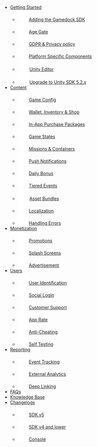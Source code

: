 <!-- docs/_sidebar.md -->

* [Getting Started](gettingStarted.md "Getting Started")
  * [![github pages](_images/sidebar/addingTheSDK.svg)Adding the Gamedock SDK](addingTheGamedockSDK.md "Adding the Gamedock SDK")
  * [![github pages](_images/sidebar/ageGate.svg)Age Gate](ageGate.md "Age Gate")
  * [![github pages](_images/sidebar/gdprPrivacyPolicy.svg)GDPR & Privacy policy](gdprPrivacyPolicy.md "GDPR & Privacy policy")
  * [![github pages](_images/sidebar/platformSpecific.svg)Platform Specific Components](platformSpecificComponents.md "Platform Specific Components")
  * [![github pages](_images/sidebar/unityEditor.svg)Unity Editor](unityEditorMode.md "Unity Editor")
  * [![github pages](_images/sidebar/unityEditor.svg)Upgrade to Unity SDK 5.2.x](upgradeUnitySDK.md "Upgrade to Unity SDK 5.2.x")
* [Content](content.md "Content")
  * [![github pages](_images/sidebar/gameConfig.svg)Game Config](gameBalancing.md "Game Config")
  * [![github pages](_images/sidebar/shopWalletInventory.svg)Wallet, Inventory & Shop](shopWalletInventoryControl.md "Wallet, Inventory & Shop")
  * [![github pages](_images/sidebar/inappPackages.svg)In-App Purchase Packages](managingInGamePurchases.md "In-App Purchase Packages")
  * [![github pages](_images/sidebar/gameState.svg)Game States](workingWithGameStates.md "Working with Game States")
  * [![github pages](_images/sidebar/missions.svg)Missions & Containers](missionsAndContainersFeature.md "Missions and Containers Feature")
  * [![github pages](_images/sidebar/pushNotifications.svg)Push Notifications](pushNotifications.md "Push Notifications")
  * [![github pages](_images/sidebar/dailyBonus.svg)Daily Bonus](dailyBonus.md "Daily Bonus")
  * [![github pages](_images/sidebar/tieredEvents.svg)Tiered Events](tieredEvents.md "Tiered Events")
  * [![github pages](_images/sidebar/unityEditor.svg)Asset Bundles](implementingAssetBundlesConfigurations.md "Implementing Asset Bundles Configurations")
  * [![github pages](_images/sidebar/localization.svg)Localization](localization.md "Localization")
  * [![github pages](_images/sidebar/handlingErrors.svg)Handling Errors](handlingErrors.md "Handling Errors")
* [Monetization](monetization.md "Monetization")
  * [![github pages](_images/sidebar/promotions.svg)Promotions](promotions.md "Promotions")
  * [![github pages](_images/sidebar/splahsScreens.svg)Splash Screens](splashScreens.md "Splash Screens")
  * [![github pages](_images/sidebar/ads.svg)Advertisement](smartAdvertisements.md "Smart Advertisements")
* [Users](users.md "Users")
  * [![github pages](_images/sidebar/userIdentification.svg)User Identification](userIdentification.md "User Identification")
  * [![github pages](_images/sidebar/socialLogin.svg)Social Login](workingWithTheSocialLoginFeature.md "Working with the Social Login Feature")
  * [![github pages](_images/sidebar/helpCenter.svg)Customer Support](implementingCustomerSupport.md "Implementing Customer Support")
  * [![github pages](_images/sidebar/appRate.svg)App Rate](appRate.md "App Rate")
  * [![github pages](_images/sidebar/antiCheating.svg)Anti-Cheating](antiCheating.md "Anti-Cheating")
  * [![github pages](_images/sidebar/selfTesting.svg)Self Testing](selfTesting.md "Self Testing")
* [Reporting](reporting.md "Reporting")
  * [![github pages](_images/sidebar/eventTracking.svg)Event Tracking](eventTracking.md "Event Tracking")
  * [![github pages](_images/sidebar/externalAnalytics.svg)External Analytics](externalAnalytics.md "External Analytics")
  * [![github pages](_images/sidebar/deepLink.svg)Deep Linking](deepLinking.md "Deep Linking")
* [FAQs](faq.md "FAQs")
* [Knowledge Base](knowledgeBase.md "Knowledge Base")
* [Changelogs](reporting.md "All Changes")
  * [![github pages](_images/sidebar/sdkFeatures.svg)SDK v5](changelog.md "SDK v5")
  * [![github pages](_images/sidebar/handlingErrors.svg)SDK v4 and lower](changelog-old.md "SDK v4")
  * [![github pages](_images/sidebar/eventTracking.svg)Console](changelog-console.md "Console changes")

